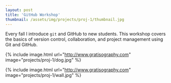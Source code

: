 ```yaml
---
layout: post
title: 'GitHub Workshop'
thumbnail: /assets/img/projects/proj-1/thumbnail.jpg
---
```

Every fall I introduce `git` and GitHub to new students. This workshop covers the basics of version control, collaboration, and project management using Git and GitHub.

{% include image.html url="http://www.gratisography.com" image="projects/proj-1/dog.jpg" %}

{% include image.html url="http://www.gratisography.com" image="projects/proj-1/wall.jpg" %}
